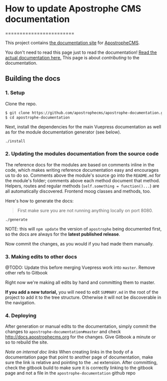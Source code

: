 # How to update Apostrophe CMS documentation
========================

This project contains [the documentation site](https://docs.apostrophecms.org)
for [ApostropheCMS](https://apostrophecms.com).

You don't need to read this page just to read the documentation! [Read the
actual documentation here.](https://docs.apostrophecms.org/apostrophe) This page
is about *contributing* to the documentation.

## Building the docs

### 1. Setup

Clone the repo.

```sh
$ git clone https://github.com/apostrophecms/apostrophe-documentation.git
$ cd apostrophe-documentation
```

Next, install the dependencies for the main Vuepress documentation as well as
for the module documentation generator (see below).

```
./install
```

### 2. Updating the modules documentation from the source code

The reference docs for the modules are based on comments inline in the code,
which makes writing reference documentation easy and encourages us to do so.
Comments above the module's source go into the `README.md` for the module's
folder; comments above each method document that method. Helpers, routes and
regular methods (`self.something = function()...`) are all automatically
discovered. Frontend moog classes and methods, too.

Here's how to generate the docs:

> First make sure you are not running anything locally on port 8080.

```
./generate
```

NOTE: this will `npm update` the version of `apostrophe` being documented first, so the docs are always for the **latest published release**.

Now commit the changes, as you would if you had made them manually.

### 3. Making edits to other docs

@TODO: Update this before merging Vuepress work into `master`. Remove other refs
to Gitbook

Right now we're making all edits by hand and committing them to master.

**If you add a new tutorial,** you will need to edit `SUMMARY.md` in the root of the project to add it to the tree structure. Otherwise it will not be discoverable in the navigation.

### 4. Deploying

After generation or manual edits to the documentation, simply commit the changes to `apostrophe-documentation#master` and check http://docs.apostrophecms.org for the changes. Give Gitbook a minute or so to rebuild the site.

*Note on internal doc links* When creating links in the body of a documentation page that point to another page of documentation, make sure the link is relative and pointing to the `.md` extension. After committing, check the gitbook build to make sure it is correctly linking to the gitbook page and not a file in the `apostrophe-documentation` github repo

